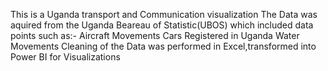 This is a Uganda transport and Communication visualization
The Data was aquired from the Uganda Beareau of Statistic(UBOS) which included data points such as:-
Aircraft Movements
Cars Registered in Uganda
Water Movements
Cleaning of the Data was performed in Excel,transformed into Power BI for Visualizations
